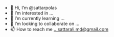 - 👋 Hi, I’m @sattarpolas
- 👀 I’m interested in ...
- 🌱 I’m currently learning ...
- 💞️ I’m looking to collaborate on ...
- 📫 How to reach me ...sattarali.md@gmail.com 

<!---
sattarpolas/sattarpolas is a ✨ special ✨ repository because its `README.md` (this file) appears on your GitHub profile.
You can click the Preview link to take a look at your changes.
--->
